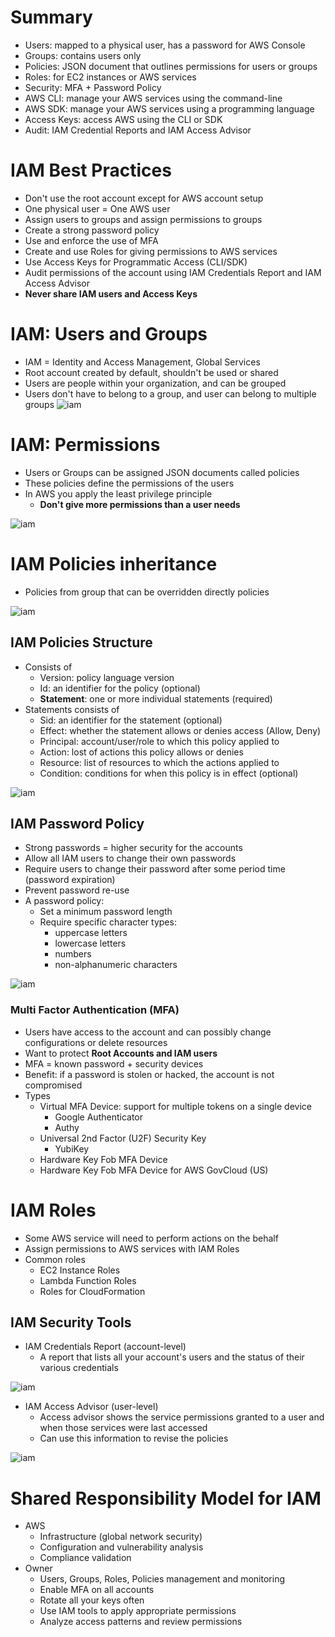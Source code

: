 # Summary
- Users: mapped to a physical user, has a password for AWS Console
- Groups: contains users only
- Policies: JSON document that outlines permissions for users or groups
- Roles: for EC2 instances or AWS services
- Security: MFA + Password Policy
- AWS CLI: manage your AWS services using the command-line
- AWS SDK: manage your AWS services using a programming language
- Access Keys: access AWS using the CLI or SDK
- Audit: IAM Credential Reports and IAM Access Advisor

# IAM Best Practices
- Don't use the root account except for AWS account setup
- One physical user = One AWS user
- Assign users to groups and assign permissions to groups
- Create a strong password policy
- Use and enforce the use of MFA
- Create and use Roles for giving permissions to AWS services
- Use Access Keys for Programmatic Access (CLI/SDK)
- Audit permissions of the account using IAM Credentials Report and IAM Access Advisor
- **Never share IAM users and Access Keys**

# IAM: Users and Groups
- IAM = Identity and Access Management, Global Services
- Root account created by default, shouldn't be used or shared
- Users are people within your organization, and can be grouped
- Users don't have to belong to a group, and user can belong to multiple groups
![iam](./Images/iam_users_groups.png)

# IAM: Permissions
- Users or Groups can be assigned JSON documents called policies
- These policies define the permissions of the users
- In AWS you apply the least privilege principle
    - **Don't give more permissions than a user needs**

![iam](./Images/iam_policies.png)

# IAM Policies inheritance
- Policies from group that can be overridden directly policies

![iam](./Images/iam_policies_inheritance.png)

## IAM Policies Structure
- Consists of
    - Version: policy language version
    - Id: an identifier for the policy (optional)
    - **Statement**: one or more individual statements (required)
- Statements consists of
    - Sid: an identifier for the statement (optional)
    - Effect: whether the statement allows or denies access (Allow, Deny)
    - Principal: account/user/role to which this policy applied to
    - Action: lost of actions this policy allows or denies
    - Resource: list of resources to which the actions applied to
    - Condition: conditions for when this policy is in effect (optional)

![iam](./Images/iam_policies_structure.png)

## IAM Password Policy
- Strong passwords = higher security for the accounts
- Allow all IAM users to change their own passwords
- Require users to change their password after some period time (password expiration)
- Prevent password re-use
- A password policy:
    - Set a minimum password length
    - Require specific character types:
        - uppercase letters
        - lowercase letters
        - numbers
        - non-alphanumeric characters

![ iam ](./Images/iam_password_policy.png)

### Multi Factor Authentication (MFA)
- Users have access to the account and can possibly change configurations or delete resources
- Want to protect **Root Accounts and IAM users**
- MFA = known password + security devices
- Benefit: if a password is stolen or hacked, the account is not compromised
- Types
    - Virtual MFA Device: support for multiple tokens on a single device
        - Google Authenticator
        - Authy
    - Universal 2nd Factor (U2F) Security Key
        - YubiKey
    - Hardware Key Fob MFA Device
    - Hardware Key Fob MFA Device for AWS GovCloud (US)

# IAM Roles
- Some AWS service will need to perform actions on the behalf
- Assign permissions to AWS services with IAM Roles
- Common roles
    - EC2 Instance Roles
    - Lambda Function Roles
    - Roles for CloudFormation

## IAM Security Tools
- IAM Credentials Report (account-level)
    - A report that lists all your account's users and the status of their various credentials

![iam](./Images/iam_credentials_report.png)

- IAM Access Advisor (user-level)
    - Access advisor shows the service permissions granted to a user and when those services were last accessed
    - Can use this information to revise the policies

![iam](./Images/iam_access_advisor.png)

# Shared Responsibility Model for IAM
- AWS
    - Infrastructure (global network security)
    - Configuration and vulnerability analysis
    - Compliance validation
- Owner
    - Users, Groups, Roles, Policies management and monitoring
    - Enable MFA on all accounts
    - Rotate all your keys often
    - Use IAM tools to apply appropriate permissions
    - Analyze access patterns and review permissions
